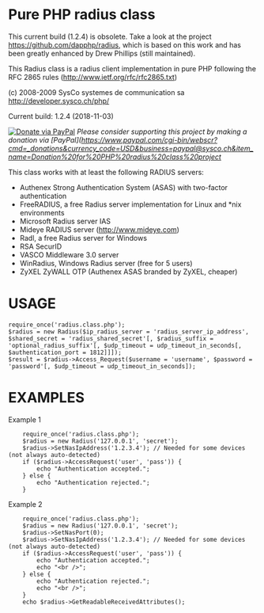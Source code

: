 Pure PHP radius class
=====================
This current build (1.2.4) is obsolete. Take a look at the project https://github.com/dapphp/radius, which is based on this work and has been greatly enhanced by Drew Phillips (still maintained).

This Radius class is a radius client implementation in pure PHP
following the RFC 2865 rules (http://www.ietf.org/rfc/rfc2865.txt)

(c) 2008-2009 SysCo systemes de communication sa
http://developer.sysco.ch/php/

Current build: 1.2.4 (2018-11-03)

[![Donate via PayPal](https://img.shields.io/badge/donate-paypal-87ceeb.svg)](https://www.paypal.com/cgi-bin/webscr?cmd=_donations&currency_code=USD&business=paypal@sysco.ch&item_name=Donation%20for%20PHP%20radius%20class%20project)
*Please consider supporting this project by making a donation via [PayPal](https://www.paypal.com/cgi-bin/webscr?cmd=_donations&currency_code=USD&business=paypal@sysco.ch&item_name=Donation%20for%20PHP%20radius%20class%20project*

This class works with at least the following RADIUS servers:
 - Authenex Strong Authentication System (ASAS) with two-factor authentication
 - FreeRADIUS, a free Radius server implementation for Linux and *nix environments
 - Microsoft Radius server IAS
 - Mideye RADIUS server (http://www.mideye.com)
 - Radl, a free Radius server for Windows
 - RSA SecurID
 - VASCO Middleware 3.0 server
 - WinRadius, Windows Radius server (free for 5 users)
 - ZyXEL ZyWALL OTP (Authenex ASAS branded by ZyXEL, cheaper)
 


USAGE
=====
```
require_once('radius.class.php');
$radius = new Radius($ip_radius_server = 'radius_server_ip_address', $shared_secret = 'radius_shared_secret'[, $radius_suffix = 'optional_radius_suffix'[, $udp_timeout = udp_timeout_in_seconds[, $authentication_port = 1812]]]);
$result = $radius->Access_Request($username = 'username', $password = 'password'[, $udp_timeout = udp_timeout_in_seconds]);
```

EXAMPLES
========

Example 1
```
    require_once('radius.class.php');
    $radius = new Radius('127.0.0.1', 'secret');
    $radius->SetNasIpAddress('1.2.3.4'); // Needed for some devices (not always auto-detected)
    if ($radius->AccessRequest('user', 'pass')) {
        echo "Authentication accepted.";
    } else {
        echo "Authentication rejected.";
    }
```

Example 2
```
    require_once('radius.class.php');
    $radius = new Radius('127.0.0.1', 'secret');
    $radius->SetNasPort(0);
    $radius->SetNasIpAddress('1.2.3.4'); // Needed for some devices (not always auto-detected)
    if ($radius->AccessRequest('user', 'pass')) {
        echo "Authentication accepted.";
        echo "<br />";
    } else {
        echo "Authentication rejected.";
        echo "<br />";
    }
    echo $radius->GetReadableReceivedAttributes();
```
